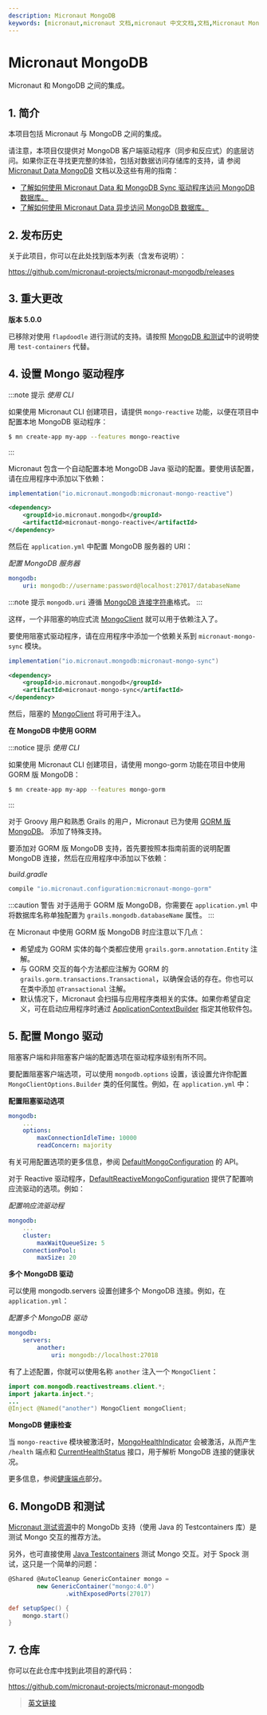```yaml
---
description: Micronaut MongoDB
keywords: [micronaut,micronaut 文档,micronaut 中文文档,文档,Micronaut MongoDB,MongoDB,redis,nosql]
---
```


# Micronaut MongoDB

Micronaut 和 MongoDB 之间的集成。

## 1. 简介

本项目包括 Micronaut 与 MongoDB 之间的集成。

请注意，本项目仅提供对 MongoDB 客户端驱动程序（同步和反应式）的底层访问。如果你正在寻找更完整的体验，包括对数据访问存储库的支持，请
参阅 [Micronaut Data MongoDB](/data/mongo) 文档以及这些有用的指南：

- [了解如何使用 Micronaut Data 和 MongoDB Sync 驱动程序访问 MongoDB 数据库。](https://micronaut-projects.github.io/micronaut-data/latest/guide/#mongo)
- [了解如何使用 Micronaut Data 异步访问 MongoDB 数据库。](https://guides.micronaut.io/latest/micronaut-data-mongodb-asynchronous.html)

## 2. 发布历史

关于此项目，你可以在此处找到版本列表（含发布说明）：

https://github.com/micronaut-projects/micronaut-mongodb/releases

## 3. 重大更改

**版本 5.0.0**

已移除对使用 `flapdoodle` 进行测试的支持。请按照 [MongoDB 和测试](#6-mongodb-和测试)中的说明使用 `test-containers` 代替。

## 4. 设置 Mongo 驱动程序

:::note 提示
*使用 CLI*

如果使用 Micronaut CLI 创建项目，请提供 `mongo-reactive` 功能，以便在项目中配置本地 MongoDB 驱动程序：

```bash
$ mn create-app my-app --features mongo-reactive
```
:::

Micronaut 包含一个自动配置本地 MongoDB Java 驱动的配置。要使用该配置，请在应用程序中添加以下依赖：

<Tabs>
  <TabItem value="Gradle" label="Gradle">

```groovy
implementation("io.micronaut.mongodb:micronaut-mongo-reactive")
```

  </TabItem>
  <TabItem value="Maven" label="Maven">

```xml
<dependency>
    <groupId>io.micronaut.mongodb</groupId>
    <artifactId>micronaut-mongo-reactive</artifactId>
</dependency>
```

  </TabItem>
</Tabs>

然后在 `application.yml` 中配置 MongoDB 服务器的 URI：

*配置 MongoDB 服务器*

```yaml
mongodb:
    uri: mongodb://username:password@localhost:27017/databaseName
```

:::note 提示
`mongodb.uri` 遵循 [MongoDB 连接字符串](https://docs.mongodb.com/manual/reference/connection-string)格式。
:::

这样，一个非阻塞的响应式流 [MongoClient](http://mongodb.github.io/mongo-java-driver-reactivestreams/1.8/javadoc/com/mongodb/reactivestreams/client/MongoClient.html) 就可以用于依赖注入了。

要使用阻塞式驱动程序，请在应用程序中添加一个依赖关系到 `micronaut-mongo-sync` 模块。

<Tabs>
  <TabItem value="Gradle" label="Gradle">

```groovy
implementation("io.micronaut.mongodb:micronaut-mongo-sync")
```

  </TabItem>
  <TabItem value="Maven" label="Maven">

```xml
<dependency>
    <groupId>io.micronaut.mongodb</groupId>
    <artifactId>micronaut-mongo-sync</artifactId>
</dependency>
```

  </TabItem>
</Tabs>

然后，阻塞的 [MongoClient](https://mongodb.github.io/mongo-java-driver/4.0/apidocs/com/mongodb/client/MongoClient.html) 将可用于注入。

**在 MongoDB 中使用 GORM**

:::notice 提示
*使用 CLI*

如果使用 Micronaut CLI 创建项目，请使用 mongo-gorm 功能在项目中使用 GORM 版 MongoDB：

```bash
$ mn create-app my-app --features mongo-gorm
```

:::

对于 Groovy 用户和熟悉 Grails 的用户，Micronaut 已为使用 [GORM 版 MongoDB](http://gorm.grails.org/latest/mongodb/manual)。 添加了特殊支持。

要添加对 GORM 版 MongoDB 支持，首先要按照本指南前面的说明配置 MongoDB 连接，然后在应用程序中添加以下依赖：

*build.gradle*

```groovy
compile "io.micronaut.configuration:micronaut-mongo-gorm"
```

:::caution 警告
对于适用于 GORM 版 MongoDB，你需要在 `application.yml` 中将数据库名称单独配置为 `grails.mongodb.databaseName` 属性。
:::

在 Micronaut 中使用 GORM 版 MongoDB 时应注意以下几点：
- 希望成为 GORM 实体的每个类都应使用 `grails.gorm.annotation.Entity` 注解。
- 与 GORM 交互的每个方法都应注解为 GORM 的 `grails.gorm.transactions.Transactional`，以确保会话的存在。你也可以在类中添加 `@Transactional` 注解。
- 默认情况下，Micronaut 会扫描与应用程序类相关的实体。如果你希望自定义，可在启动应用程序时通过 [ApplicationContextBuilder](https://micronaut-projects.github.io/micronaut-mongodb/latest/api/io/micronaut/context/ApplicationContextBuilder.html) 指定其他软件包。

## 5. 配置 Mongo 驱动

阻塞客户端和非阻塞客户端的配置选项在驱动程序级别有所不同。

要配置阻塞客户端选项，可以使用 `mongodb.options` 设置，该设置允许你配置 `MongoClientOptions.Builder` 类的任何属性。例如，在 `application.yml` 中：

**配置阻塞驱动选项**

```yaml
mongodb:
    ...
    options:
        maxConnectionIdleTime: 10000
        readConcern: majority
```

有关可用配置选项的更多信息，参阅 [DefaultMongoConfiguration](https://micronaut-projects.github.io/micronaut-mongodb/latest/api/io/micronaut/configuration/mongo/reactive/DefaultMongoConfiguration.html) 的 API。

对于 Reactive 驱动程序，[DefaultReactiveMongoConfiguration](https://micronaut-projects.github.io/micronaut-mongodb/latest/api/io/micronaut/configuration/mongo/reactive/DefaultReactiveMongoConfiguration.html) 提供了配置响应流驱动的选项。例如：

*配置响应流驱动程*

```yaml
mongodb:
    ...
    cluster:
        maxWaitQueueSize: 5
    connectionPool:
        maxSize: 20
```

**多个 MongoDB 驱动**

可以使用 mongodb.servers 设置创建多个 MongoDB 连接。例如，在 `application.yml`：

*配置多个 MongoDB 驱动*

```yaml
mongodb:
    servers:
        another:
            uri: mongodb://localhost:27018
```

有了上述配置，你就可以使用名称 `another` 注入一个 `MongoClient`：

```java
import com.mongodb.reactivestreams.client.*;
import jakarta.inject.*;
...
@Inject @Named("another") MongoClient mongoClient;
```

**MongoDB 健康检查**

当 `mongo-reactive` 模块被激活时，[MongoHealthIndicator](https://micronaut-projects.github.io/micronaut-mongodb/latest/api/io/micronaut/configuration/mongo/reactive/health/MongoHealthIndicator.html) 会被激活，从而产生 `/health` 端点和 [CurrentHealthStatus](https://micronaut-projects.github.io/micronaut-mongodb/latest/api/io/micronaut/health/CurrentHealthStatus.html) 接口，用于解析 MongoDB 连接的健康状况。

更多信息，参阅[健康端点](/core/management/providedEndpoints#1523-健康端点)部分。

## 6. MongoDB 和测试

[Micronaut 测试资源](/testresources/modules#45-MongoDB)中的 MongoDb 支持（使用 Java 的 Testcontainers 库）是测试 Mongo 交互的推荐方法。

另外，也可直接使用 [Java Testcontainers](https://www.testcontainers.org/) 测试 Mongo 交互。对于 Spock 测试，这只是一个简单的问题：

```groovy
@Shared @AutoCleanup GenericContainer mongo =
        new GenericContainer("mongo:4.0")
                .withExposedPorts(27017)

def setupSpec() {
    mongo.start()
}
```

## 7. 仓库

你可以在此仓库中找到此项目的源代码：

https://github.com/micronaut-projects/micronaut-mongodb

> [英文链接](https://micronaut-projects.github.io/micronaut-mongodb/latest/guide/)
